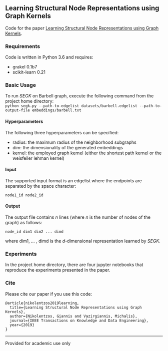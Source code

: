 ## Learning Structural Node Representations using Graph Kernels
Code for the paper [Learning Structural Node Representations using Graph Kernels](https://ieeexplore.ieee.org/stamp/stamp.jsp?tp=&arnumber=8869809).

### Requirements
Code is written in Python 3.6 and requires:
* grakel 0.1b7
* scikit-learn 0.21

### Basic Usage
To run *SEGK* on Barbell graph, execute the following command from the project home directory:<br/>
``python segk.py --path-to-edgelist datasets/barbell.edgelist --path-to-output-file embeddings/barbell.txt``

#### Hyperparameters
The following three hyperparameters can be specified:
* radius: the maximum radius of the neighborhood subgraphs
* dim: the dimensionality of the generated embeddings
* kernel: the employed graph kernel (either the shortest path kernel or the weisfeiler lehman kernel)

#### Input
The supported input format is an edgelist where the endpoints are separated by the space character:

    node1_id node2_id
        
#### Output
The output file contains *n* lines (where *n* is the number of nodes of the graph) as follows:

    node_id dim1 dim2 ... dimd
where dim1, ... , dimd is the *d*-dimensional representation learned by *SEGK*.

### Experiments
In the project home directory, there are four jupyter notebooks that reproduce the experiments presented in the paper.

### Cite
Please cite our paper if you use this code:
```
@article{nikolentzos2019learning,
  title={Learning Structural Node Representations using Graph Kernels},
  author={Nikolentzos, Giannis and Vazirgiannis, Michalis},
  journal={IEEE Transactions on Knowledge and Data Engineering},
  year={2019}
}
```

-----------

Provided for academic use only
